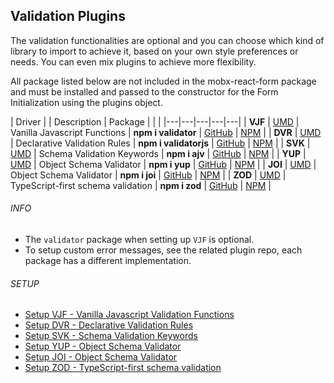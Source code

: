 ## Validation Plugins

The validation functionalities are optional and you can choose which kind of library to import to achieve it, based on your own style preferences or needs. You can even mix plugins to achieve more flexibility.

All package listed below are not included in the mobx-react-form package and must be installed and passed to the constructor for the Form Initialization using the plugins object.

| Driver | | Description | Package | | |
|---|---|---|---|---|
| **VJF** | [UMD](https://unpkg.com/mobx-react-form/umd/MobxReactFormValidatorVJF.umd.min.js) | Vanilla Javascript Functions | **npm i validator** | [GitHub](https://github.com/validatorjs/validator.js) | [NPM](https://www.npmjs.com/package/validator) |
| **DVR** | [UMD](https://unpkg.com/mobx-react-form/umd/MobxReactFormValidatorDVR.umd.min.js) | Declarative Validation Rules | **npm i validatorjs** | [GitHub](https://github.com/mikeerickson/validatorjs) | [NPM](https://www.npmjs.com/package/validatorjs) |
| **SVK** | [UMD](https://unpkg.com/mobx-react-form/umd/MobxReactFormValidatorSVK.umd.min.js) | Schema Validation Keywords | **npm i ajv** | [GitHub](https://github.com/ajv-validator/ajv) | [NPM](https://www.npmjs.com/package/ajv) |
| **YUP** | [UMD](https://unpkg.com/mobx-react-form/umd/MobxReactFormValidatorYUP.umd.min.js) | Object Schema Validator | **npm i yup** | [GitHub](https://github.com/jquense/yup) | [NPM](https://www.npmjs.com/package/yup) |
| **JOI** | [UMD](https://unpkg.com/mobx-react-form/umd/MobxReactFormValidatorJOI.umd.min.js) | Object Schema Validator | **npm i joi** | [GitHub](https://github.com/hapijs/joi) | [NPM](https://www.npmjs.com/package/joi) |
| **ZOD** | [UMD](https://unpkg.com/mobx-react-form/umd/MobxReactFormValidatorZOD.umd.min.js) | TypeScript-first schema validation | **npm i zod** | [GitHub](https://github.com/colinhacks/zod) | [NPM](https://www.npmjs.com/package/zod) |

###### INFO

* The `validator` package when setting up `VJF` is optional.
* To setup custom error messages, see the related plugin repo, each package has a different implementation.

###### SETUP
- [Setup VJF - Vanilla Javascript Validation Functions](plugins/VJF/setup.md)
- [Setup DVR - Declarative Validation Rules](plugins/DVR/setup.md)
- [Setup SVK - Schema Validation Keywords](plugins/SVK/setup.md)
- [Setup YUP - Object Schema Validator](plugins/YUP/setup.md)
- [Setup JOI - Object Schema Validator](plugins/JOI/setup.md)
- [Setup ZOD - TypeScript-first schema validation](plugins/ZOD/setup.md)
